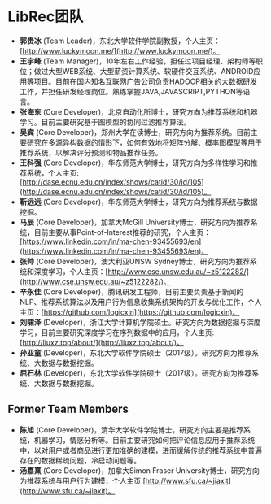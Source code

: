 # LibRec团队

* **郭贵冰** (Team Leader)，东北大学软件学院副教授，个人主页：[http://www.luckymoon.me/](http://www.luckymoon.me/)。
* **王宇峰** (Team Manager)，10年左右工作经验，担任过项目经理、架构师等职位；做过大型WEB系统、大型薪资计算系统、软硬件交互系统、ANDROID应用等项目。目前在国内知名互联网广告公司负责HADOOP相关的大数据研发工作，并担任研发经理岗位。熟练掌握JAVA,JAVASCRIPT,PYTHON等语言。
* **张海东** (Core Developer)，北京自动化所博士，研究方向为推荐系统和机器学习。目前主要研究基于图模型的协同过滤推荐算法。
* **吴宾** (Core Developer)，郑州大学在读博士，研究方向为推荐系统。目前主要研究在多源异构数据的情形下，如何有效地将矩阵分解、概率图模型等用于推荐系统，以解决评分预测和物品推荐任务。
* **王科强** (Core Developer)，华东师范大学博士，研究方向为多样性学习和推荐系统，个人主页: [http://dase.ecnu.edu.cn/index/shows/catid/30/id/105](http://dase.ecnu.edu.cn/index/shows/catid/30/id/105)。
* **靳远远** (Core Developer)，华东师范大学博士，研究方向为推荐系统与数据挖掘。
* **马辰** (Core Developer)，加拿大McGill University博士，研究方向为推荐系统，目前主要从事Point-of-Interest推荐的研究，个人主页：[https://www.linkedin.com/in/ma-chen-93455693/en](https://www.linkedin.com/in/ma-chen-93455693/en)。
* **张帅** (Core Developer)，澳大利亚UNSW Sydney博士，研究方向为推荐系统和深度学习，个人主页：[http://www.cse.unsw.edu.au/~z5122282/](http://www.cse.unsw.edu.au/~z5122282/)。
* **辛永佳** (Core Developer)，腾讯研发工程师，目前主要负责基于新闻的NLP、推荐系统算法以及用户行为信息收集系统架构的开发与优化工作，个人主页：[https://github.com/logicxin](https://github.com/logicxin)。
* **刘啸泽** (Developer)，浙江大学计算机学院硕士。研究方向为数据挖掘与深度学习，目前主要研究深度学习在序列数据中的应用，个人主页: [http://liuxz.top/about/](http://liuxz.top/about/)。
* **孙亚童** (Developer)，东北大学软件学院硕士（2017级）。研究方向为推荐系统、大数据与数据挖掘。
* **屈石林** (Developer)，东北大学软件学院硕士（2017级）。研究方向为推荐系统、大数据与数据挖掘。

## Former Team Members
* **陈旭** (Core Developer)，清华大学软件学院博士，研究方向主要是推荐系统，机器学习，情感分析等。目前主要研究如何把评论信息应用于推荐系统中，以对用户或者商品进行更加准确的建模，进而缓解传统的推荐系统中普遍存在的数据稀疏问题，冷启动问题等。
* **汤嘉熹** (Core Developer)，加拿大Simon Fraser University博士，研究方向为推荐系统与用户行为建模，个人主页 [http://www.sfu.ca/~jiaxit](http://www.sfu.ca/~jiaxit)。